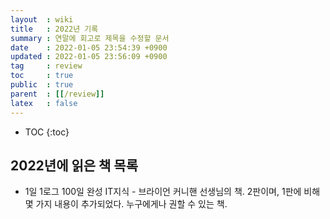 ```yaml
---
layout  : wiki
title   : 2022년 기록
summary : 연말에 회고로 제목을 수정할 문서
date    : 2022-01-05 23:54:39 +0900
updated : 2022-01-05 23:56:09 +0900
tag     : review
toc     : true
public  : true
parent  : [[/review]]
latex   : false
---
```

* TOC
{:toc}

## 2022년에 읽은 책 목록

- 1일 1로그 100일 완성 IT지식 - 브라이언 커니핸 선생님의 책. 2판이며, 1판에 비해 몇 가지 내용이 추가되었다. 누구에게나 권할 수 있는 책.

